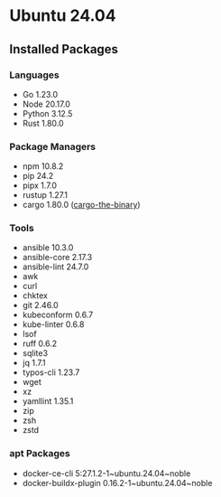 # Ubuntu 24.04

## Installed Packages

### Languages

- Go 1.23.0
- Node 20.17.0
- Python 3.12.5
- Rust 1.80.0

### Package Managers

- npm 10.8.2
- pip 24.2
- pipx 1.7.0
- rustup 1.27.1
- cargo 1.80.0 ([cargo-the-binary](https://github.com/rust-lang/cargo/blob/master/src/cargo/version.rs))

### Tools

- ansible 10.3.0
- ansible-core 2.17.3
- ansible-lint 24.7.0
- awk
- curl
- chktex
- git 2.46.0
- kubeconform 0.6.7
- kube-linter 0.6.8
- lsof
- ruff 0.6.2
- sqlite3
- jq 1.7.1
- typos-cli 1.23.7
- wget
- xz
- yamllint 1.35.1
- zip
- zsh
- zstd

### apt Packages

- docker-ce-cli 5:27.1.2-1\~ubuntu.24.04\~noble
- docker-buildx-plugin 0.16.2-1\~ubuntu.24.04\~noble
